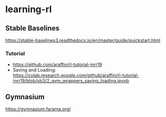 # learning-rl

## Stable Baselines
https://stable-baselines3.readthedocs.io/en/master/guide/quickstart.html

### Tutorial
* https://github.com/araffin/rl-tutorial-jnrr19
* Saving and Loading: https://colab.research.google.com/github/araffin/rl-tutorial-jnrr19/blob/sb3/2_gym_wrappers_saving_loading.ipynb

## Gymnasium
https://gymnasium.farama.org/
